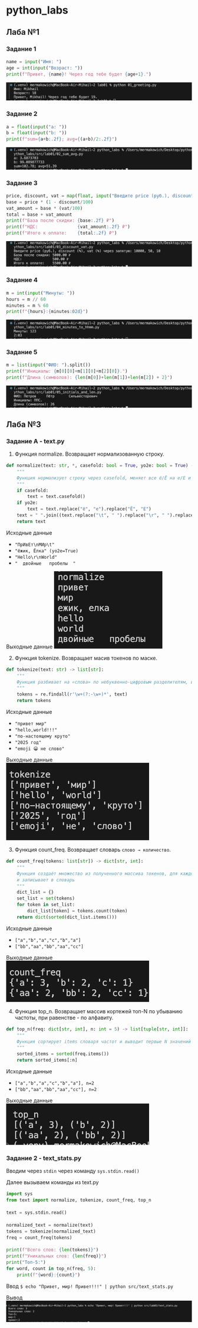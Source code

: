 # python_labs
## Лаба №1
### Задание 1
```python
name = input("Имя: ")
age = int(input("Возраст: "))
print(f"Привет, {name}! Через год тебе будет {age+1}.")
```
![Картинка 1](./images/lab01/01.png)

### Задание 2
```python
a = float(input("a: "))
b = float(input("b: "))
print(f"sum={a+b:.2f}; avg={(a+b)/2:.2f}")
```
![Картинка 2](./images/lab01/02.png)

### Задание 3
```python
price, discount, vat = map(float, input("Введите price (руб.), discount (%), vat (%) через запятую: ").split(","))
base = price * (1 - discount/100)
vat_amount = base * (vat/100)
total = base + vat_amount
print(f"База после скидки: {base:.2f} ₽")
print(f"НДС:               {vat_amount:.2f} ₽")
print(f"Итого к оплате:    {total:.2f} ₽")
```
![Картинка 3](./images/lab01/03.png)

### Задание 4
```python
m = int(input("Минуты: "))
hours = m // 60
minutes = m % 60
print(f"{hours}:{minutes:02d}")
```
![Картинка 4](./images/lab01/04.png)

### Задание 5
```python
m = list(input("ФИО: ").split())
print(f"Инициалы: {m[0][0]+m[1][0]+m[2][0]}.")
print(f"Длина (символов): {len(m[0])+len(m[1])+len(m[2]) + 2}")
```
![Картинка 5](./images/lab01/05.png)

## Лаба №3
### Задание А - text.py

1. Функция normalize. Возвращает нормализованную строку.
```python
def normalize(text: str, *, casefold: bool = True, yo2e: bool = True) -> str:
    """
    Функция нормализует строку через casefold, меняет все ё/Ë на е/Е и убирает лишние пробелы
    """
    if casefold:
        text = text.casefold()
    if yo2e:
        text = text.replace("ё", "е").replace("Ё", "Е")
    text = " ".join((text.replace("\t", " ").replace("\r", " ").replace("\n", " ")).split())
    return text
```
Исходные данные
- `"ПрИвЕт\nМИр\t"`
- `"ёжик, Ёлка" (yo2e=True) `
- `"Hello\r\nWorld"`
- `"  двойные   пробелы  "`

Выходные данные
![Картинка 1](./images/lab03/normalize.png)

2. Функция tokenize. Возвращает масив токенов по маске.
```python
def tokenize(text: str) -> list[str]:
    """
    Функция разбивает на «слова» по небуквенно-цифровым разделителям, возвращает массив токенов
    """
    tokens = re.findall(r'\w+(?:-\w+)*', text)
    return tokens
```
Исходные данные
- `"привет мир"`
- `"hello,world!!!"`
- `"по-настоящему круто"`
- `"2025 год"`
- `"emoji 😀 не слово"`

Выходные данные
![Картинка 2](./images/lab03/tokenize.png)

3. Функция count_freq. Возвращает словарь `слово → количество`.
```python
def count_freq(tokens: list[str]) -> dict[str, int]:
    """
    Функция создаёт множество из полученного массива токенов, для каждого элемента множества считает частоту в исходном массиве
    и записывает в словарь
    """
    dict_list = {}
    set_list = set(tokens)
    for token in set_list:
        dict_list[token] = tokens.count(token)
    return dict(sorted(dict_list.items()))
```
Исходные данные
- `["a","b","a","c","b","a"]`
- `["bb","aa","bb","aa","cc"]`

Выходные данные
![Картинка 3](./images/lab03/count_freq.png)

4. Функция top_n. Возвращает массив кортежей топ-N по убыванию частоты, при равенстве - по алфавиту.
```python
def top_n(freq: dict[str, int], n: int = 5) -> list[tuple[str, int]]:
    """
    Функция сортирует items словаря частот и выводит первые N значений
    """
    sorted_items = sorted(freq.items())
    return sorted_items[:n]
```
Исходные данные
- `["a","b","a","c","b","a"], n=2`
- `["bb","aa","bb","aa","cc"], n=2`

Выходные данные
![Картинка 3](./images/lab03/top_n.png)

### Задание 2 - text_stats.py

Вводим через `stdin` через команду `sys.stdin.read()`

Далее вызываем команды из text.py

```python
import sys
from text import normalize, tokenize, count_freq, top_n

text = sys.stdin.read()
    
normalized_text = normalize(text)
tokens = tokenize(normalized_text)
freq = count_freq(tokens)

print(f"Всего слов: {len(tokens)}")
print(f"Уникальных слов: {len(freq)}")
print("Топ-5:")
for word, count in top_n(freq, 5):
    print(f"{word}:{count}")
```

Ввод
`$ echo "Привет, мир! Привет!!!" | python src/text_stats.py`

Вывод
![Картинка 7](./images/lab03/text_stats.png)
